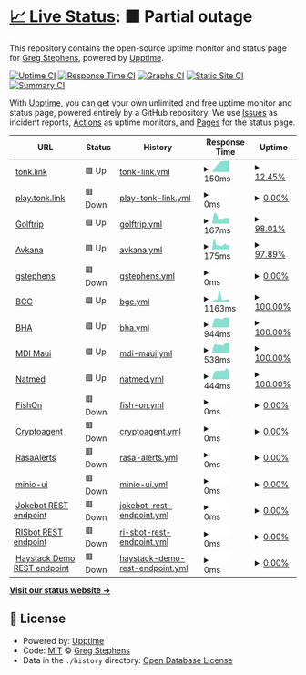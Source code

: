 # [📈 Live Status](https://status.stephens.link): <!--live status--> **🟧 Partial outage**

This repository contains the open-source uptime monitor and status page for [Greg Stephens](http://gstephens.org), powered by [Upptime](https://github.com/upptime/upptime).

[![Uptime CI](https://github.com/rgstephens/upptime/workflows/Uptime%20CI/badge.svg)](https://github.com/rgstephens/upptime/actions?query=workflow%3A%22Uptime+CI%22)
[![Response Time CI](https://github.com/rgstephens/upptime/workflows/Response%20Time%20CI/badge.svg)](https://github.com/rgstephens/upptime/actions?query=workflow%3A%22Response+Time+CI%22)
[![Graphs CI](https://github.com/rgstephens/upptime/workflows/Graphs%20CI/badge.svg)](https://github.com/rgstephens/upptime/actions?query=workflow%3A%22Graphs+CI%22)
[![Static Site CI](https://github.com/rgstephens/upptime/workflows/Static%20Site%20CI/badge.svg)](https://github.com/rgstephens/upptime/actions?query=workflow%3A%22Static+Site+CI%22)
[![Summary CI](https://github.com/rgstephens/upptime/workflows/Summary%20CI/badge.svg)](https://github.com/rgstephens/upptime/actions?query=workflow%3A%22Summary+CI%22)

With [Upptime](https://upptime.js.org), you can get your own unlimited and free uptime monitor and status page, powered entirely by a GitHub repository. We use [Issues](https://github.com/rgstephens/upptime/issues) as incident reports, [Actions](https://github.com/rgstephens/upptime/actions) as uptime monitors, and [Pages](https://status.stephens.link) for the status page.

<!--start: status pages-->
<!-- This summary is generated by Upptime (https://github.com/upptime/upptime) -->
<!-- Do not edit this manually, your changes will be overwritten -->
<!-- prettier-ignore -->
| URL | Status | History | Response Time | Uptime |
| --- | ------ | ------- | ------------- | ------ |
| <img alt="" src="https://icons.duckduckgo.com/ip3/tonk.link.ico" height="13"> [tonk.link](https://tonk.link) | 🟩 Up | [tonk-link.yml](https://github.com/rgstephens/upptime/commits/HEAD/history/tonk-link.yml) | <details><summary><img alt="Response time graph" src="./graphs/tonk-link/response-time-week.png" height="20"> 150ms</summary><br><a href="https://rgstephens.github.io/upptime/history/tonk-link"><img alt="Response time 361" src="https://img.shields.io/endpoint?url=https%3A%2F%2Fraw.githubusercontent.com%2Frgstephens%2Fupptime%2FHEAD%2Fapi%2Ftonk-link%2Fresponse-time.json"></a><br><a href="https://rgstephens.github.io/upptime/history/tonk-link"><img alt="24-hour response time 150" src="https://img.shields.io/endpoint?url=https%3A%2F%2Fraw.githubusercontent.com%2Frgstephens%2Fupptime%2FHEAD%2Fapi%2Ftonk-link%2Fresponse-time-day.json"></a><br><a href="https://rgstephens.github.io/upptime/history/tonk-link"><img alt="7-day response time 150" src="https://img.shields.io/endpoint?url=https%3A%2F%2Fraw.githubusercontent.com%2Frgstephens%2Fupptime%2FHEAD%2Fapi%2Ftonk-link%2Fresponse-time-week.json"></a><br><a href="https://rgstephens.github.io/upptime/history/tonk-link"><img alt="30-day response time 383" src="https://img.shields.io/endpoint?url=https%3A%2F%2Fraw.githubusercontent.com%2Frgstephens%2Fupptime%2FHEAD%2Fapi%2Ftonk-link%2Fresponse-time-month.json"></a><br><a href="https://rgstephens.github.io/upptime/history/tonk-link"><img alt="1-year response time 385" src="https://img.shields.io/endpoint?url=https%3A%2F%2Fraw.githubusercontent.com%2Frgstephens%2Fupptime%2FHEAD%2Fapi%2Ftonk-link%2Fresponse-time-year.json"></a></details> | <details><summary><a href="https://rgstephens.github.io/upptime/history/tonk-link">12.45%</a></summary><a href="https://rgstephens.github.io/upptime/history/tonk-link"><img alt="All-time uptime 95.08%" src="https://img.shields.io/endpoint?url=https%3A%2F%2Fraw.githubusercontent.com%2Frgstephens%2Fupptime%2FHEAD%2Fapi%2Ftonk-link%2Fuptime.json"></a><br><a href="https://rgstephens.github.io/upptime/history/tonk-link"><img alt="24-hour uptime 87.18%" src="https://img.shields.io/endpoint?url=https%3A%2F%2Fraw.githubusercontent.com%2Frgstephens%2Fupptime%2FHEAD%2Fapi%2Ftonk-link%2Fuptime-day.json"></a><br><a href="https://rgstephens.github.io/upptime/history/tonk-link"><img alt="7-day uptime 12.45%" src="https://img.shields.io/endpoint?url=https%3A%2F%2Fraw.githubusercontent.com%2Frgstephens%2Fupptime%2FHEAD%2Fapi%2Ftonk-link%2Fuptime-week.json"></a><br><a href="https://rgstephens.github.io/upptime/history/tonk-link"><img alt="30-day uptime 62.42%" src="https://img.shields.io/endpoint?url=https%3A%2F%2Fraw.githubusercontent.com%2Frgstephens%2Fupptime%2FHEAD%2Fapi%2Ftonk-link%2Fuptime-month.json"></a><br><a href="https://rgstephens.github.io/upptime/history/tonk-link"><img alt="1-year uptime 96.34%" src="https://img.shields.io/endpoint?url=https%3A%2F%2Fraw.githubusercontent.com%2Frgstephens%2Fupptime%2FHEAD%2Fapi%2Ftonk-link%2Fuptime-year.json"></a></details>
| <img alt="" src="https://icons.duckduckgo.com/ip3/play.tonk.link.ico" height="13"> [play.tonk.link](https://play.tonk.link) | 🟥 Down | [play-tonk-link.yml](https://github.com/rgstephens/upptime/commits/HEAD/history/play-tonk-link.yml) | <details><summary><img alt="Response time graph" src="./graphs/play-tonk-link/response-time-week.png" height="20"> 0ms</summary><br><a href="https://rgstephens.github.io/upptime/history/play-tonk-link"><img alt="Response time 278" src="https://img.shields.io/endpoint?url=https%3A%2F%2Fraw.githubusercontent.com%2Frgstephens%2Fupptime%2FHEAD%2Fapi%2Fplay-tonk-link%2Fresponse-time.json"></a><br><a href="https://rgstephens.github.io/upptime/history/play-tonk-link"><img alt="24-hour response time 0" src="https://img.shields.io/endpoint?url=https%3A%2F%2Fraw.githubusercontent.com%2Frgstephens%2Fupptime%2FHEAD%2Fapi%2Fplay-tonk-link%2Fresponse-time-day.json"></a><br><a href="https://rgstephens.github.io/upptime/history/play-tonk-link"><img alt="7-day response time 0" src="https://img.shields.io/endpoint?url=https%3A%2F%2Fraw.githubusercontent.com%2Frgstephens%2Fupptime%2FHEAD%2Fapi%2Fplay-tonk-link%2Fresponse-time-week.json"></a><br><a href="https://rgstephens.github.io/upptime/history/play-tonk-link"><img alt="30-day response time 285" src="https://img.shields.io/endpoint?url=https%3A%2F%2Fraw.githubusercontent.com%2Frgstephens%2Fupptime%2FHEAD%2Fapi%2Fplay-tonk-link%2Fresponse-time-month.json"></a><br><a href="https://rgstephens.github.io/upptime/history/play-tonk-link"><img alt="1-year response time 293" src="https://img.shields.io/endpoint?url=https%3A%2F%2Fraw.githubusercontent.com%2Frgstephens%2Fupptime%2FHEAD%2Fapi%2Fplay-tonk-link%2Fresponse-time-year.json"></a></details> | <details><summary><a href="https://rgstephens.github.io/upptime/history/play-tonk-link">0.00%</a></summary><a href="https://rgstephens.github.io/upptime/history/play-tonk-link"><img alt="All-time uptime 64.46%" src="https://img.shields.io/endpoint?url=https%3A%2F%2Fraw.githubusercontent.com%2Frgstephens%2Fupptime%2FHEAD%2Fapi%2Fplay-tonk-link%2Fuptime.json"></a><br><a href="https://rgstephens.github.io/upptime/history/play-tonk-link"><img alt="24-hour uptime 0.00%" src="https://img.shields.io/endpoint?url=https%3A%2F%2Fraw.githubusercontent.com%2Frgstephens%2Fupptime%2FHEAD%2Fapi%2Fplay-tonk-link%2Fuptime-day.json"></a><br><a href="https://rgstephens.github.io/upptime/history/play-tonk-link"><img alt="7-day uptime 0.00%" src="https://img.shields.io/endpoint?url=https%3A%2F%2Fraw.githubusercontent.com%2Frgstephens%2Fupptime%2FHEAD%2Fapi%2Fplay-tonk-link%2Fuptime-week.json"></a><br><a href="https://rgstephens.github.io/upptime/history/play-tonk-link"><img alt="30-day uptime 59.69%" src="https://img.shields.io/endpoint?url=https%3A%2F%2Fraw.githubusercontent.com%2Frgstephens%2Fupptime%2FHEAD%2Fapi%2Fplay-tonk-link%2Fuptime-month.json"></a><br><a href="https://rgstephens.github.io/upptime/history/play-tonk-link"><img alt="1-year uptime 88.43%" src="https://img.shields.io/endpoint?url=https%3A%2F%2Fraw.githubusercontent.com%2Frgstephens%2Fupptime%2FHEAD%2Fapi%2Fplay-tonk-link%2Fuptime-year.json"></a></details>
| <img alt="" src="https://icons.duckduckgo.com/ip3/golftrip.link.ico" height="13"> [Golftrip](https://golftrip.link) | 🟩 Up | [golftrip.yml](https://github.com/rgstephens/upptime/commits/HEAD/history/golftrip.yml) | <details><summary><img alt="Response time graph" src="./graphs/golftrip/response-time-week.png" height="20"> 167ms</summary><br><a href="https://rgstephens.github.io/upptime/history/golftrip"><img alt="Response time 390" src="https://img.shields.io/endpoint?url=https%3A%2F%2Fraw.githubusercontent.com%2Frgstephens%2Fupptime%2FHEAD%2Fapi%2Fgolftrip%2Fresponse-time.json"></a><br><a href="https://rgstephens.github.io/upptime/history/golftrip"><img alt="24-hour response time 148" src="https://img.shields.io/endpoint?url=https%3A%2F%2Fraw.githubusercontent.com%2Frgstephens%2Fupptime%2FHEAD%2Fapi%2Fgolftrip%2Fresponse-time-day.json"></a><br><a href="https://rgstephens.github.io/upptime/history/golftrip"><img alt="7-day response time 167" src="https://img.shields.io/endpoint?url=https%3A%2F%2Fraw.githubusercontent.com%2Frgstephens%2Fupptime%2FHEAD%2Fapi%2Fgolftrip%2Fresponse-time-week.json"></a><br><a href="https://rgstephens.github.io/upptime/history/golftrip"><img alt="30-day response time 360" src="https://img.shields.io/endpoint?url=https%3A%2F%2Fraw.githubusercontent.com%2Frgstephens%2Fupptime%2FHEAD%2Fapi%2Fgolftrip%2Fresponse-time-month.json"></a><br><a href="https://rgstephens.github.io/upptime/history/golftrip"><img alt="1-year response time 400" src="https://img.shields.io/endpoint?url=https%3A%2F%2Fraw.githubusercontent.com%2Frgstephens%2Fupptime%2FHEAD%2Fapi%2Fgolftrip%2Fresponse-time-year.json"></a></details> | <details><summary><a href="https://rgstephens.github.io/upptime/history/golftrip">98.01%</a></summary><a href="https://rgstephens.github.io/upptime/history/golftrip"><img alt="All-time uptime 96.76%" src="https://img.shields.io/endpoint?url=https%3A%2F%2Fraw.githubusercontent.com%2Frgstephens%2Fupptime%2FHEAD%2Fapi%2Fgolftrip%2Fuptime.json"></a><br><a href="https://rgstephens.github.io/upptime/history/golftrip"><img alt="24-hour uptime 100.00%" src="https://img.shields.io/endpoint?url=https%3A%2F%2Fraw.githubusercontent.com%2Frgstephens%2Fupptime%2FHEAD%2Fapi%2Fgolftrip%2Fuptime-day.json"></a><br><a href="https://rgstephens.github.io/upptime/history/golftrip"><img alt="7-day uptime 98.01%" src="https://img.shields.io/endpoint?url=https%3A%2F%2Fraw.githubusercontent.com%2Frgstephens%2Fupptime%2FHEAD%2Fapi%2Fgolftrip%2Fuptime-week.json"></a><br><a href="https://rgstephens.github.io/upptime/history/golftrip"><img alt="30-day uptime 81.97%" src="https://img.shields.io/endpoint?url=https%3A%2F%2Fraw.githubusercontent.com%2Frgstephens%2Fupptime%2FHEAD%2Fapi%2Fgolftrip%2Fuptime-month.json"></a><br><a href="https://rgstephens.github.io/upptime/history/golftrip"><img alt="1-year uptime 97.95%" src="https://img.shields.io/endpoint?url=https%3A%2F%2Fraw.githubusercontent.com%2Frgstephens%2Fupptime%2FHEAD%2Fapi%2Fgolftrip%2Fuptime-year.json"></a></details>
| <img alt="" src="https://icons.duckduckgo.com/ip3/avkana.com.ico" height="13"> [Avkana](https://avkana.com) | 🟩 Up | [avkana.yml](https://github.com/rgstephens/upptime/commits/HEAD/history/avkana.yml) | <details><summary><img alt="Response time graph" src="./graphs/avkana/response-time-week.png" height="20"> 175ms</summary><br><a href="https://rgstephens.github.io/upptime/history/avkana"><img alt="Response time 317" src="https://img.shields.io/endpoint?url=https%3A%2F%2Fraw.githubusercontent.com%2Frgstephens%2Fupptime%2FHEAD%2Fapi%2Favkana%2Fresponse-time.json"></a><br><a href="https://rgstephens.github.io/upptime/history/avkana"><img alt="24-hour response time 151" src="https://img.shields.io/endpoint?url=https%3A%2F%2Fraw.githubusercontent.com%2Frgstephens%2Fupptime%2FHEAD%2Fapi%2Favkana%2Fresponse-time-day.json"></a><br><a href="https://rgstephens.github.io/upptime/history/avkana"><img alt="7-day response time 175" src="https://img.shields.io/endpoint?url=https%3A%2F%2Fraw.githubusercontent.com%2Frgstephens%2Fupptime%2FHEAD%2Fapi%2Favkana%2Fresponse-time-week.json"></a><br><a href="https://rgstephens.github.io/upptime/history/avkana"><img alt="30-day response time 301" src="https://img.shields.io/endpoint?url=https%3A%2F%2Fraw.githubusercontent.com%2Frgstephens%2Fupptime%2FHEAD%2Fapi%2Favkana%2Fresponse-time-month.json"></a><br><a href="https://rgstephens.github.io/upptime/history/avkana"><img alt="1-year response time 326" src="https://img.shields.io/endpoint?url=https%3A%2F%2Fraw.githubusercontent.com%2Frgstephens%2Fupptime%2FHEAD%2Fapi%2Favkana%2Fresponse-time-year.json"></a></details> | <details><summary><a href="https://rgstephens.github.io/upptime/history/avkana">97.89%</a></summary><a href="https://rgstephens.github.io/upptime/history/avkana"><img alt="All-time uptime 95.57%" src="https://img.shields.io/endpoint?url=https%3A%2F%2Fraw.githubusercontent.com%2Frgstephens%2Fupptime%2FHEAD%2Fapi%2Favkana%2Fuptime.json"></a><br><a href="https://rgstephens.github.io/upptime/history/avkana"><img alt="24-hour uptime 100.00%" src="https://img.shields.io/endpoint?url=https%3A%2F%2Fraw.githubusercontent.com%2Frgstephens%2Fupptime%2FHEAD%2Fapi%2Favkana%2Fuptime-day.json"></a><br><a href="https://rgstephens.github.io/upptime/history/avkana"><img alt="7-day uptime 97.89%" src="https://img.shields.io/endpoint?url=https%3A%2F%2Fraw.githubusercontent.com%2Frgstephens%2Fupptime%2FHEAD%2Fapi%2Favkana%2Fuptime-week.json"></a><br><a href="https://rgstephens.github.io/upptime/history/avkana"><img alt="30-day uptime 81.90%" src="https://img.shields.io/endpoint?url=https%3A%2F%2Fraw.githubusercontent.com%2Frgstephens%2Fupptime%2FHEAD%2Fapi%2Favkana%2Fuptime-month.json"></a><br><a href="https://rgstephens.github.io/upptime/history/avkana"><img alt="1-year uptime 97.95%" src="https://img.shields.io/endpoint?url=https%3A%2F%2Fraw.githubusercontent.com%2Frgstephens%2Fupptime%2FHEAD%2Fapi%2Favkana%2Fuptime-year.json"></a></details>
| <img alt="" src="https://icons.duckduckgo.com/ip3/gstephens.org.ico" height="13"> [gstephens](https://gstephens.org) | 🟥 Down | [gstephens.yml](https://github.com/rgstephens/upptime/commits/HEAD/history/gstephens.yml) | <details><summary><img alt="Response time graph" src="./graphs/gstephens/response-time-week.png" height="20"> 0ms</summary><br><a href="https://rgstephens.github.io/upptime/history/gstephens"><img alt="Response time 401" src="https://img.shields.io/endpoint?url=https%3A%2F%2Fraw.githubusercontent.com%2Frgstephens%2Fupptime%2FHEAD%2Fapi%2Fgstephens%2Fresponse-time.json"></a><br><a href="https://rgstephens.github.io/upptime/history/gstephens"><img alt="24-hour response time 0" src="https://img.shields.io/endpoint?url=https%3A%2F%2Fraw.githubusercontent.com%2Frgstephens%2Fupptime%2FHEAD%2Fapi%2Fgstephens%2Fresponse-time-day.json"></a><br><a href="https://rgstephens.github.io/upptime/history/gstephens"><img alt="7-day response time 0" src="https://img.shields.io/endpoint?url=https%3A%2F%2Fraw.githubusercontent.com%2Frgstephens%2Fupptime%2FHEAD%2Fapi%2Fgstephens%2Fresponse-time-week.json"></a><br><a href="https://rgstephens.github.io/upptime/history/gstephens"><img alt="30-day response time 415" src="https://img.shields.io/endpoint?url=https%3A%2F%2Fraw.githubusercontent.com%2Frgstephens%2Fupptime%2FHEAD%2Fapi%2Fgstephens%2Fresponse-time-month.json"></a><br><a href="https://rgstephens.github.io/upptime/history/gstephens"><img alt="1-year response time 419" src="https://img.shields.io/endpoint?url=https%3A%2F%2Fraw.githubusercontent.com%2Frgstephens%2Fupptime%2FHEAD%2Fapi%2Fgstephens%2Fresponse-time-year.json"></a></details> | <details><summary><a href="https://rgstephens.github.io/upptime/history/gstephens">0.00%</a></summary><a href="https://rgstephens.github.io/upptime/history/gstephens"><img alt="All-time uptime 93.34%" src="https://img.shields.io/endpoint?url=https%3A%2F%2Fraw.githubusercontent.com%2Frgstephens%2Fupptime%2FHEAD%2Fapi%2Fgstephens%2Fuptime.json"></a><br><a href="https://rgstephens.github.io/upptime/history/gstephens"><img alt="24-hour uptime 0.00%" src="https://img.shields.io/endpoint?url=https%3A%2F%2Fraw.githubusercontent.com%2Frgstephens%2Fupptime%2FHEAD%2Fapi%2Fgstephens%2Fuptime-day.json"></a><br><a href="https://rgstephens.github.io/upptime/history/gstephens"><img alt="7-day uptime 0.00%" src="https://img.shields.io/endpoint?url=https%3A%2F%2Fraw.githubusercontent.com%2Frgstephens%2Fupptime%2FHEAD%2Fapi%2Fgstephens%2Fuptime-week.json"></a><br><a href="https://rgstephens.github.io/upptime/history/gstephens"><img alt="30-day uptime 59.37%" src="https://img.shields.io/endpoint?url=https%3A%2F%2Fraw.githubusercontent.com%2Frgstephens%2Fupptime%2FHEAD%2Fapi%2Fgstephens%2Fuptime-month.json"></a><br><a href="https://rgstephens.github.io/upptime/history/gstephens"><img alt="1-year uptime 96.09%" src="https://img.shields.io/endpoint?url=https%3A%2F%2Fraw.githubusercontent.com%2Frgstephens%2Fupptime%2FHEAD%2Fapi%2Fgstephens%2Fuptime-year.json"></a></details>
| <img alt="" src="https://icons.duckduckgo.com/ip3/broadmoorgolfclub.com.ico" height="13"> [BGC](https://broadmoorgolfclub.com) | 🟩 Up | [bgc.yml](https://github.com/rgstephens/upptime/commits/HEAD/history/bgc.yml) | <details><summary><img alt="Response time graph" src="./graphs/bgc/response-time-week.png" height="20"> 1163ms</summary><br><a href="https://rgstephens.github.io/upptime/history/bgc"><img alt="Response time 926" src="https://img.shields.io/endpoint?url=https%3A%2F%2Fraw.githubusercontent.com%2Frgstephens%2Fupptime%2FHEAD%2Fapi%2Fbgc%2Fresponse-time.json"></a><br><a href="https://rgstephens.github.io/upptime/history/bgc"><img alt="24-hour response time 725" src="https://img.shields.io/endpoint?url=https%3A%2F%2Fraw.githubusercontent.com%2Frgstephens%2Fupptime%2FHEAD%2Fapi%2Fbgc%2Fresponse-time-day.json"></a><br><a href="https://rgstephens.github.io/upptime/history/bgc"><img alt="7-day response time 1163" src="https://img.shields.io/endpoint?url=https%3A%2F%2Fraw.githubusercontent.com%2Frgstephens%2Fupptime%2FHEAD%2Fapi%2Fbgc%2Fresponse-time-week.json"></a><br><a href="https://rgstephens.github.io/upptime/history/bgc"><img alt="30-day response time 786" src="https://img.shields.io/endpoint?url=https%3A%2F%2Fraw.githubusercontent.com%2Frgstephens%2Fupptime%2FHEAD%2Fapi%2Fbgc%2Fresponse-time-month.json"></a><br><a href="https://rgstephens.github.io/upptime/history/bgc"><img alt="1-year response time 979" src="https://img.shields.io/endpoint?url=https%3A%2F%2Fraw.githubusercontent.com%2Frgstephens%2Fupptime%2FHEAD%2Fapi%2Fbgc%2Fresponse-time-year.json"></a></details> | <details><summary><a href="https://rgstephens.github.io/upptime/history/bgc">100.00%</a></summary><a href="https://rgstephens.github.io/upptime/history/bgc"><img alt="All-time uptime 99.29%" src="https://img.shields.io/endpoint?url=https%3A%2F%2Fraw.githubusercontent.com%2Frgstephens%2Fupptime%2FHEAD%2Fapi%2Fbgc%2Fuptime.json"></a><br><a href="https://rgstephens.github.io/upptime/history/bgc"><img alt="24-hour uptime 100.00%" src="https://img.shields.io/endpoint?url=https%3A%2F%2Fraw.githubusercontent.com%2Frgstephens%2Fupptime%2FHEAD%2Fapi%2Fbgc%2Fuptime-day.json"></a><br><a href="https://rgstephens.github.io/upptime/history/bgc"><img alt="7-day uptime 100.00%" src="https://img.shields.io/endpoint?url=https%3A%2F%2Fraw.githubusercontent.com%2Frgstephens%2Fupptime%2FHEAD%2Fapi%2Fbgc%2Fuptime-week.json"></a><br><a href="https://rgstephens.github.io/upptime/history/bgc"><img alt="30-day uptime 99.95%" src="https://img.shields.io/endpoint?url=https%3A%2F%2Fraw.githubusercontent.com%2Frgstephens%2Fupptime%2FHEAD%2Fapi%2Fbgc%2Fuptime-month.json"></a><br><a href="https://rgstephens.github.io/upptime/history/bgc"><img alt="1-year uptime 99.81%" src="https://img.shields.io/endpoint?url=https%3A%2F%2Fraw.githubusercontent.com%2Frgstephens%2Fupptime%2FHEAD%2Fapi%2Fbgc%2Fuptime-year.json"></a></details>
| <img alt="" src="https://icons.duckduckgo.com/ip3/broadmoorhomeowners.com.ico" height="13"> [BHA](https://broadmoorhomeowners.com) | 🟩 Up | [bha.yml](https://github.com/rgstephens/upptime/commits/HEAD/history/bha.yml) | <details><summary><img alt="Response time graph" src="./graphs/bha/response-time-week.png" height="20"> 944ms</summary><br><a href="https://rgstephens.github.io/upptime/history/bha"><img alt="Response time 1468" src="https://img.shields.io/endpoint?url=https%3A%2F%2Fraw.githubusercontent.com%2Frgstephens%2Fupptime%2FHEAD%2Fapi%2Fbha%2Fresponse-time.json"></a><br><a href="https://rgstephens.github.io/upptime/history/bha"><img alt="24-hour response time 1002" src="https://img.shields.io/endpoint?url=https%3A%2F%2Fraw.githubusercontent.com%2Frgstephens%2Fupptime%2FHEAD%2Fapi%2Fbha%2Fresponse-time-day.json"></a><br><a href="https://rgstephens.github.io/upptime/history/bha"><img alt="7-day response time 944" src="https://img.shields.io/endpoint?url=https%3A%2F%2Fraw.githubusercontent.com%2Frgstephens%2Fupptime%2FHEAD%2Fapi%2Fbha%2Fresponse-time-week.json"></a><br><a href="https://rgstephens.github.io/upptime/history/bha"><img alt="30-day response time 921" src="https://img.shields.io/endpoint?url=https%3A%2F%2Fraw.githubusercontent.com%2Frgstephens%2Fupptime%2FHEAD%2Fapi%2Fbha%2Fresponse-time-month.json"></a><br><a href="https://rgstephens.github.io/upptime/history/bha"><img alt="1-year response time 1525" src="https://img.shields.io/endpoint?url=https%3A%2F%2Fraw.githubusercontent.com%2Frgstephens%2Fupptime%2FHEAD%2Fapi%2Fbha%2Fresponse-time-year.json"></a></details> | <details><summary><a href="https://rgstephens.github.io/upptime/history/bha">100.00%</a></summary><a href="https://rgstephens.github.io/upptime/history/bha"><img alt="All-time uptime 99.76%" src="https://img.shields.io/endpoint?url=https%3A%2F%2Fraw.githubusercontent.com%2Frgstephens%2Fupptime%2FHEAD%2Fapi%2Fbha%2Fuptime.json"></a><br><a href="https://rgstephens.github.io/upptime/history/bha"><img alt="24-hour uptime 100.00%" src="https://img.shields.io/endpoint?url=https%3A%2F%2Fraw.githubusercontent.com%2Frgstephens%2Fupptime%2FHEAD%2Fapi%2Fbha%2Fuptime-day.json"></a><br><a href="https://rgstephens.github.io/upptime/history/bha"><img alt="7-day uptime 100.00%" src="https://img.shields.io/endpoint?url=https%3A%2F%2Fraw.githubusercontent.com%2Frgstephens%2Fupptime%2FHEAD%2Fapi%2Fbha%2Fuptime-week.json"></a><br><a href="https://rgstephens.github.io/upptime/history/bha"><img alt="30-day uptime 100.00%" src="https://img.shields.io/endpoint?url=https%3A%2F%2Fraw.githubusercontent.com%2Frgstephens%2Fupptime%2FHEAD%2Fapi%2Fbha%2Fuptime-month.json"></a><br><a href="https://rgstephens.github.io/upptime/history/bha"><img alt="1-year uptime 99.77%" src="https://img.shields.io/endpoint?url=https%3A%2F%2Fraw.githubusercontent.com%2Frgstephens%2Fupptime%2FHEAD%2Fapi%2Fbha%2Fuptime-year.json"></a></details>
| <img alt="" src="https://icons.duckduckgo.com/ip3/mdimaui.com.ico" height="13"> [MDI Maui](https://mdimaui.com) | 🟩 Up | [mdi-maui.yml](https://github.com/rgstephens/upptime/commits/HEAD/history/mdi-maui.yml) | <details><summary><img alt="Response time graph" src="./graphs/mdi-maui/response-time-week.png" height="20"> 538ms</summary><br><a href="https://rgstephens.github.io/upptime/history/mdi-maui"><img alt="Response time 422" src="https://img.shields.io/endpoint?url=https%3A%2F%2Fraw.githubusercontent.com%2Frgstephens%2Fupptime%2FHEAD%2Fapi%2Fmdi-maui%2Fresponse-time.json"></a><br><a href="https://rgstephens.github.io/upptime/history/mdi-maui"><img alt="24-hour response time 621" src="https://img.shields.io/endpoint?url=https%3A%2F%2Fraw.githubusercontent.com%2Frgstephens%2Fupptime%2FHEAD%2Fapi%2Fmdi-maui%2Fresponse-time-day.json"></a><br><a href="https://rgstephens.github.io/upptime/history/mdi-maui"><img alt="7-day response time 538" src="https://img.shields.io/endpoint?url=https%3A%2F%2Fraw.githubusercontent.com%2Frgstephens%2Fupptime%2FHEAD%2Fapi%2Fmdi-maui%2Fresponse-time-week.json"></a><br><a href="https://rgstephens.github.io/upptime/history/mdi-maui"><img alt="30-day response time 573" src="https://img.shields.io/endpoint?url=https%3A%2F%2Fraw.githubusercontent.com%2Frgstephens%2Fupptime%2FHEAD%2Fapi%2Fmdi-maui%2Fresponse-time-month.json"></a><br><a href="https://rgstephens.github.io/upptime/history/mdi-maui"><img alt="1-year response time 477" src="https://img.shields.io/endpoint?url=https%3A%2F%2Fraw.githubusercontent.com%2Frgstephens%2Fupptime%2FHEAD%2Fapi%2Fmdi-maui%2Fresponse-time-year.json"></a></details> | <details><summary><a href="https://rgstephens.github.io/upptime/history/mdi-maui">100.00%</a></summary><a href="https://rgstephens.github.io/upptime/history/mdi-maui"><img alt="All-time uptime 99.99%" src="https://img.shields.io/endpoint?url=https%3A%2F%2Fraw.githubusercontent.com%2Frgstephens%2Fupptime%2FHEAD%2Fapi%2Fmdi-maui%2Fuptime.json"></a><br><a href="https://rgstephens.github.io/upptime/history/mdi-maui"><img alt="24-hour uptime 100.00%" src="https://img.shields.io/endpoint?url=https%3A%2F%2Fraw.githubusercontent.com%2Frgstephens%2Fupptime%2FHEAD%2Fapi%2Fmdi-maui%2Fuptime-day.json"></a><br><a href="https://rgstephens.github.io/upptime/history/mdi-maui"><img alt="7-day uptime 100.00%" src="https://img.shields.io/endpoint?url=https%3A%2F%2Fraw.githubusercontent.com%2Frgstephens%2Fupptime%2FHEAD%2Fapi%2Fmdi-maui%2Fuptime-week.json"></a><br><a href="https://rgstephens.github.io/upptime/history/mdi-maui"><img alt="30-day uptime 100.00%" src="https://img.shields.io/endpoint?url=https%3A%2F%2Fraw.githubusercontent.com%2Frgstephens%2Fupptime%2FHEAD%2Fapi%2Fmdi-maui%2Fuptime-month.json"></a><br><a href="https://rgstephens.github.io/upptime/history/mdi-maui"><img alt="1-year uptime 99.98%" src="https://img.shields.io/endpoint?url=https%3A%2F%2Fraw.githubusercontent.com%2Frgstephens%2Fupptime%2FHEAD%2Fapi%2Fmdi-maui%2Fuptime-year.json"></a></details>
| <img alt="" src="https://icons.duckduckgo.com/ip3/natmed.net.ico" height="13"> [Natmed](https://natmed.net) | 🟩 Up | [natmed.yml](https://github.com/rgstephens/upptime/commits/HEAD/history/natmed.yml) | <details><summary><img alt="Response time graph" src="./graphs/natmed/response-time-week.png" height="20"> 444ms</summary><br><a href="https://rgstephens.github.io/upptime/history/natmed"><img alt="Response time 284" src="https://img.shields.io/endpoint?url=https%3A%2F%2Fraw.githubusercontent.com%2Frgstephens%2Fupptime%2FHEAD%2Fapi%2Fnatmed%2Fresponse-time.json"></a><br><a href="https://rgstephens.github.io/upptime/history/natmed"><img alt="24-hour response time 393" src="https://img.shields.io/endpoint?url=https%3A%2F%2Fraw.githubusercontent.com%2Frgstephens%2Fupptime%2FHEAD%2Fapi%2Fnatmed%2Fresponse-time-day.json"></a><br><a href="https://rgstephens.github.io/upptime/history/natmed"><img alt="7-day response time 444" src="https://img.shields.io/endpoint?url=https%3A%2F%2Fraw.githubusercontent.com%2Frgstephens%2Fupptime%2FHEAD%2Fapi%2Fnatmed%2Fresponse-time-week.json"></a><br><a href="https://rgstephens.github.io/upptime/history/natmed"><img alt="30-day response time 377" src="https://img.shields.io/endpoint?url=https%3A%2F%2Fraw.githubusercontent.com%2Frgstephens%2Fupptime%2FHEAD%2Fapi%2Fnatmed%2Fresponse-time-month.json"></a><br><a href="https://rgstephens.github.io/upptime/history/natmed"><img alt="1-year response time 296" src="https://img.shields.io/endpoint?url=https%3A%2F%2Fraw.githubusercontent.com%2Frgstephens%2Fupptime%2FHEAD%2Fapi%2Fnatmed%2Fresponse-time-year.json"></a></details> | <details><summary><a href="https://rgstephens.github.io/upptime/history/natmed">100.00%</a></summary><a href="https://rgstephens.github.io/upptime/history/natmed"><img alt="All-time uptime 99.98%" src="https://img.shields.io/endpoint?url=https%3A%2F%2Fraw.githubusercontent.com%2Frgstephens%2Fupptime%2FHEAD%2Fapi%2Fnatmed%2Fuptime.json"></a><br><a href="https://rgstephens.github.io/upptime/history/natmed"><img alt="24-hour uptime 100.00%" src="https://img.shields.io/endpoint?url=https%3A%2F%2Fraw.githubusercontent.com%2Frgstephens%2Fupptime%2FHEAD%2Fapi%2Fnatmed%2Fuptime-day.json"></a><br><a href="https://rgstephens.github.io/upptime/history/natmed"><img alt="7-day uptime 100.00%" src="https://img.shields.io/endpoint?url=https%3A%2F%2Fraw.githubusercontent.com%2Frgstephens%2Fupptime%2FHEAD%2Fapi%2Fnatmed%2Fuptime-week.json"></a><br><a href="https://rgstephens.github.io/upptime/history/natmed"><img alt="30-day uptime 100.00%" src="https://img.shields.io/endpoint?url=https%3A%2F%2Fraw.githubusercontent.com%2Frgstephens%2Fupptime%2FHEAD%2Fapi%2Fnatmed%2Fuptime-month.json"></a><br><a href="https://rgstephens.github.io/upptime/history/natmed"><img alt="1-year uptime 99.98%" src="https://img.shields.io/endpoint?url=https%3A%2F%2Fraw.githubusercontent.com%2Frgstephens%2Fupptime%2FHEAD%2Fapi%2Fnatmed%2Fuptime-year.json"></a></details>
| <img alt="" src="https://icons.duckduckgo.com/ip3/fishonwithjon.com.ico" height="13"> [FishOn](https://fishonwithjon.com) | 🟥 Down | [fish-on.yml](https://github.com/rgstephens/upptime/commits/HEAD/history/fish-on.yml) | <details><summary><img alt="Response time graph" src="./graphs/fish-on/response-time-week.png" height="20"> 0ms</summary><br><a href="https://rgstephens.github.io/upptime/history/fish-on"><img alt="Response time 336" src="https://img.shields.io/endpoint?url=https%3A%2F%2Fraw.githubusercontent.com%2Frgstephens%2Fupptime%2FHEAD%2Fapi%2Ffish-on%2Fresponse-time.json"></a><br><a href="https://rgstephens.github.io/upptime/history/fish-on"><img alt="24-hour response time 0" src="https://img.shields.io/endpoint?url=https%3A%2F%2Fraw.githubusercontent.com%2Frgstephens%2Fupptime%2FHEAD%2Fapi%2Ffish-on%2Fresponse-time-day.json"></a><br><a href="https://rgstephens.github.io/upptime/history/fish-on"><img alt="7-day response time 0" src="https://img.shields.io/endpoint?url=https%3A%2F%2Fraw.githubusercontent.com%2Frgstephens%2Fupptime%2FHEAD%2Fapi%2Ffish-on%2Fresponse-time-week.json"></a><br><a href="https://rgstephens.github.io/upptime/history/fish-on"><img alt="30-day response time 516" src="https://img.shields.io/endpoint?url=https%3A%2F%2Fraw.githubusercontent.com%2Frgstephens%2Fupptime%2FHEAD%2Fapi%2Ffish-on%2Fresponse-time-month.json"></a><br><a href="https://rgstephens.github.io/upptime/history/fish-on"><img alt="1-year response time 344" src="https://img.shields.io/endpoint?url=https%3A%2F%2Fraw.githubusercontent.com%2Frgstephens%2Fupptime%2FHEAD%2Fapi%2Ffish-on%2Fresponse-time-year.json"></a></details> | <details><summary><a href="https://rgstephens.github.io/upptime/history/fish-on">0.00%</a></summary><a href="https://rgstephens.github.io/upptime/history/fish-on"><img alt="All-time uptime 95.17%" src="https://img.shields.io/endpoint?url=https%3A%2F%2Fraw.githubusercontent.com%2Frgstephens%2Fupptime%2FHEAD%2Fapi%2Ffish-on%2Fuptime.json"></a><br><a href="https://rgstephens.github.io/upptime/history/fish-on"><img alt="24-hour uptime 0.00%" src="https://img.shields.io/endpoint?url=https%3A%2F%2Fraw.githubusercontent.com%2Frgstephens%2Fupptime%2FHEAD%2Fapi%2Ffish-on%2Fuptime-day.json"></a><br><a href="https://rgstephens.github.io/upptime/history/fish-on"><img alt="7-day uptime 0.00%" src="https://img.shields.io/endpoint?url=https%3A%2F%2Fraw.githubusercontent.com%2Frgstephens%2Fupptime%2FHEAD%2Fapi%2Ffish-on%2Fuptime-week.json"></a><br><a href="https://rgstephens.github.io/upptime/history/fish-on"><img alt="30-day uptime 59.69%" src="https://img.shields.io/endpoint?url=https%3A%2F%2Fraw.githubusercontent.com%2Frgstephens%2Fupptime%2FHEAD%2Fapi%2Ffish-on%2Fuptime-month.json"></a><br><a href="https://rgstephens.github.io/upptime/history/fish-on"><img alt="1-year uptime 96.10%" src="https://img.shields.io/endpoint?url=https%3A%2F%2Fraw.githubusercontent.com%2Frgstephens%2Fupptime%2FHEAD%2Fapi%2Ffish-on%2Fuptime-year.json"></a></details>
| <img alt="" src="https://icons.duckduckgo.com/ip3/cryptoagent.us.ico" height="13"> [Cryptoagent](https://cryptoagent.us) | 🟥 Down | [cryptoagent.yml](https://github.com/rgstephens/upptime/commits/HEAD/history/cryptoagent.yml) | <details><summary><img alt="Response time graph" src="./graphs/cryptoagent/response-time-week.png" height="20"> 0ms</summary><br><a href="https://rgstephens.github.io/upptime/history/cryptoagent"><img alt="Response time 328" src="https://img.shields.io/endpoint?url=https%3A%2F%2Fraw.githubusercontent.com%2Frgstephens%2Fupptime%2FHEAD%2Fapi%2Fcryptoagent%2Fresponse-time.json"></a><br><a href="https://rgstephens.github.io/upptime/history/cryptoagent"><img alt="24-hour response time 0" src="https://img.shields.io/endpoint?url=https%3A%2F%2Fraw.githubusercontent.com%2Frgstephens%2Fupptime%2FHEAD%2Fapi%2Fcryptoagent%2Fresponse-time-day.json"></a><br><a href="https://rgstephens.github.io/upptime/history/cryptoagent"><img alt="7-day response time 0" src="https://img.shields.io/endpoint?url=https%3A%2F%2Fraw.githubusercontent.com%2Frgstephens%2Fupptime%2FHEAD%2Fapi%2Fcryptoagent%2Fresponse-time-week.json"></a><br><a href="https://rgstephens.github.io/upptime/history/cryptoagent"><img alt="30-day response time 376" src="https://img.shields.io/endpoint?url=https%3A%2F%2Fraw.githubusercontent.com%2Frgstephens%2Fupptime%2FHEAD%2Fapi%2Fcryptoagent%2Fresponse-time-month.json"></a><br><a href="https://rgstephens.github.io/upptime/history/cryptoagent"><img alt="1-year response time 325" src="https://img.shields.io/endpoint?url=https%3A%2F%2Fraw.githubusercontent.com%2Frgstephens%2Fupptime%2FHEAD%2Fapi%2Fcryptoagent%2Fresponse-time-year.json"></a></details> | <details><summary><a href="https://rgstephens.github.io/upptime/history/cryptoagent">0.00%</a></summary><a href="https://rgstephens.github.io/upptime/history/cryptoagent"><img alt="All-time uptime 91.51%" src="https://img.shields.io/endpoint?url=https%3A%2F%2Fraw.githubusercontent.com%2Frgstephens%2Fupptime%2FHEAD%2Fapi%2Fcryptoagent%2Fuptime.json"></a><br><a href="https://rgstephens.github.io/upptime/history/cryptoagent"><img alt="24-hour uptime 0.00%" src="https://img.shields.io/endpoint?url=https%3A%2F%2Fraw.githubusercontent.com%2Frgstephens%2Fupptime%2FHEAD%2Fapi%2Fcryptoagent%2Fuptime-day.json"></a><br><a href="https://rgstephens.github.io/upptime/history/cryptoagent"><img alt="7-day uptime 0.00%" src="https://img.shields.io/endpoint?url=https%3A%2F%2Fraw.githubusercontent.com%2Frgstephens%2Fupptime%2FHEAD%2Fapi%2Fcryptoagent%2Fuptime-week.json"></a><br><a href="https://rgstephens.github.io/upptime/history/cryptoagent"><img alt="30-day uptime 59.56%" src="https://img.shields.io/endpoint?url=https%3A%2F%2Fraw.githubusercontent.com%2Frgstephens%2Fupptime%2FHEAD%2Fapi%2Fcryptoagent%2Fuptime-month.json"></a><br><a href="https://rgstephens.github.io/upptime/history/cryptoagent"><img alt="1-year uptime 96.10%" src="https://img.shields.io/endpoint?url=https%3A%2F%2Fraw.githubusercontent.com%2Frgstephens%2Fupptime%2FHEAD%2Fapi%2Fcryptoagent%2Fuptime-year.json"></a></details>
| <img alt="" src="https://icons.duckduckgo.com/ip3/rasaalerts.com.ico" height="13"> [RasaAlerts](https://rasaalerts.com) | 🟥 Down | [rasa-alerts.yml](https://github.com/rgstephens/upptime/commits/HEAD/history/rasa-alerts.yml) | <details><summary><img alt="Response time graph" src="./graphs/rasa-alerts/response-time-week.png" height="20"> 0ms</summary><br><a href="https://rgstephens.github.io/upptime/history/rasa-alerts"><img alt="Response time 323" src="https://img.shields.io/endpoint?url=https%3A%2F%2Fraw.githubusercontent.com%2Frgstephens%2Fupptime%2FHEAD%2Fapi%2Frasa-alerts%2Fresponse-time.json"></a><br><a href="https://rgstephens.github.io/upptime/history/rasa-alerts"><img alt="24-hour response time 0" src="https://img.shields.io/endpoint?url=https%3A%2F%2Fraw.githubusercontent.com%2Frgstephens%2Fupptime%2FHEAD%2Fapi%2Frasa-alerts%2Fresponse-time-day.json"></a><br><a href="https://rgstephens.github.io/upptime/history/rasa-alerts"><img alt="7-day response time 0" src="https://img.shields.io/endpoint?url=https%3A%2F%2Fraw.githubusercontent.com%2Frgstephens%2Fupptime%2FHEAD%2Fapi%2Frasa-alerts%2Fresponse-time-week.json"></a><br><a href="https://rgstephens.github.io/upptime/history/rasa-alerts"><img alt="30-day response time 338" src="https://img.shields.io/endpoint?url=https%3A%2F%2Fraw.githubusercontent.com%2Frgstephens%2Fupptime%2FHEAD%2Fapi%2Frasa-alerts%2Fresponse-time-month.json"></a><br><a href="https://rgstephens.github.io/upptime/history/rasa-alerts"><img alt="1-year response time 334" src="https://img.shields.io/endpoint?url=https%3A%2F%2Fraw.githubusercontent.com%2Frgstephens%2Fupptime%2FHEAD%2Fapi%2Frasa-alerts%2Fresponse-time-year.json"></a></details> | <details><summary><a href="https://rgstephens.github.io/upptime/history/rasa-alerts">0.00%</a></summary><a href="https://rgstephens.github.io/upptime/history/rasa-alerts"><img alt="All-time uptime 79.17%" src="https://img.shields.io/endpoint?url=https%3A%2F%2Fraw.githubusercontent.com%2Frgstephens%2Fupptime%2FHEAD%2Fapi%2Frasa-alerts%2Fuptime.json"></a><br><a href="https://rgstephens.github.io/upptime/history/rasa-alerts"><img alt="24-hour uptime 0.00%" src="https://img.shields.io/endpoint?url=https%3A%2F%2Fraw.githubusercontent.com%2Frgstephens%2Fupptime%2FHEAD%2Fapi%2Frasa-alerts%2Fuptime-day.json"></a><br><a href="https://rgstephens.github.io/upptime/history/rasa-alerts"><img alt="7-day uptime 0.00%" src="https://img.shields.io/endpoint?url=https%3A%2F%2Fraw.githubusercontent.com%2Frgstephens%2Fupptime%2FHEAD%2Fapi%2Frasa-alerts%2Fuptime-week.json"></a><br><a href="https://rgstephens.github.io/upptime/history/rasa-alerts"><img alt="30-day uptime 59.37%" src="https://img.shields.io/endpoint?url=https%3A%2F%2Fraw.githubusercontent.com%2Frgstephens%2Fupptime%2FHEAD%2Fapi%2Frasa-alerts%2Fuptime-month.json"></a><br><a href="https://rgstephens.github.io/upptime/history/rasa-alerts"><img alt="1-year uptime 90.08%" src="https://img.shields.io/endpoint?url=https%3A%2F%2Fraw.githubusercontent.com%2Frgstephens%2Fupptime%2FHEAD%2Fapi%2Frasa-alerts%2Fuptime-year.json"></a></details>
| <img alt="" src="https://icons.duckduckgo.com/ip3/minio-ui.gstephens.org.ico" height="13"> [minio-ui](https://minio-ui.gstephens.org) | 🟥 Down | [minio-ui.yml](https://github.com/rgstephens/upptime/commits/HEAD/history/minio-ui.yml) | <details><summary><img alt="Response time graph" src="./graphs/minio-ui/response-time-week.png" height="20"> 0ms</summary><br><a href="https://rgstephens.github.io/upptime/history/minio-ui"><img alt="Response time 397" src="https://img.shields.io/endpoint?url=https%3A%2F%2Fraw.githubusercontent.com%2Frgstephens%2Fupptime%2FHEAD%2Fapi%2Fminio-ui%2Fresponse-time.json"></a><br><a href="https://rgstephens.github.io/upptime/history/minio-ui"><img alt="24-hour response time 0" src="https://img.shields.io/endpoint?url=https%3A%2F%2Fraw.githubusercontent.com%2Frgstephens%2Fupptime%2FHEAD%2Fapi%2Fminio-ui%2Fresponse-time-day.json"></a><br><a href="https://rgstephens.github.io/upptime/history/minio-ui"><img alt="7-day response time 0" src="https://img.shields.io/endpoint?url=https%3A%2F%2Fraw.githubusercontent.com%2Frgstephens%2Fupptime%2FHEAD%2Fapi%2Fminio-ui%2Fresponse-time-week.json"></a><br><a href="https://rgstephens.github.io/upptime/history/minio-ui"><img alt="30-day response time 1139" src="https://img.shields.io/endpoint?url=https%3A%2F%2Fraw.githubusercontent.com%2Frgstephens%2Fupptime%2FHEAD%2Fapi%2Fminio-ui%2Fresponse-time-month.json"></a><br><a href="https://rgstephens.github.io/upptime/history/minio-ui"><img alt="1-year response time 415" src="https://img.shields.io/endpoint?url=https%3A%2F%2Fraw.githubusercontent.com%2Frgstephens%2Fupptime%2FHEAD%2Fapi%2Fminio-ui%2Fresponse-time-year.json"></a></details> | <details><summary><a href="https://rgstephens.github.io/upptime/history/minio-ui">0.00%</a></summary><a href="https://rgstephens.github.io/upptime/history/minio-ui"><img alt="All-time uptime 90.95%" src="https://img.shields.io/endpoint?url=https%3A%2F%2Fraw.githubusercontent.com%2Frgstephens%2Fupptime%2FHEAD%2Fapi%2Fminio-ui%2Fuptime.json"></a><br><a href="https://rgstephens.github.io/upptime/history/minio-ui"><img alt="24-hour uptime 0.00%" src="https://img.shields.io/endpoint?url=https%3A%2F%2Fraw.githubusercontent.com%2Frgstephens%2Fupptime%2FHEAD%2Fapi%2Fminio-ui%2Fuptime-day.json"></a><br><a href="https://rgstephens.github.io/upptime/history/minio-ui"><img alt="7-day uptime 0.00%" src="https://img.shields.io/endpoint?url=https%3A%2F%2Fraw.githubusercontent.com%2Frgstephens%2Fupptime%2FHEAD%2Fapi%2Fminio-ui%2Fuptime-week.json"></a><br><a href="https://rgstephens.github.io/upptime/history/minio-ui"><img alt="30-day uptime 59.45%" src="https://img.shields.io/endpoint?url=https%3A%2F%2Fraw.githubusercontent.com%2Frgstephens%2Fupptime%2FHEAD%2Fapi%2Fminio-ui%2Fuptime-month.json"></a><br><a href="https://rgstephens.github.io/upptime/history/minio-ui"><img alt="1-year uptime 95.81%" src="https://img.shields.io/endpoint?url=https%3A%2F%2Fraw.githubusercontent.com%2Frgstephens%2Fupptime%2FHEAD%2Fapi%2Fminio-ui%2Fuptime-year.json"></a></details>
| <img alt="" src="https://icons.duckduckgo.com/ip3/jokebot.rasabot.us.ico" height="13"> [Jokebot REST endpoint](https://jokebot.rasabot.us/webhooks/rest) | 🟥 Down | [jokebot-rest-endpoint.yml](https://github.com/rgstephens/upptime/commits/HEAD/history/jokebot-rest-endpoint.yml) | <details><summary><img alt="Response time graph" src="./graphs/jokebot-rest-endpoint/response-time-week.png" height="20"> 0ms</summary><br><a href="https://rgstephens.github.io/upptime/history/jokebot-rest-endpoint"><img alt="Response time 299" src="https://img.shields.io/endpoint?url=https%3A%2F%2Fraw.githubusercontent.com%2Frgstephens%2Fupptime%2FHEAD%2Fapi%2Fjokebot-rest-endpoint%2Fresponse-time.json"></a><br><a href="https://rgstephens.github.io/upptime/history/jokebot-rest-endpoint"><img alt="24-hour response time 0" src="https://img.shields.io/endpoint?url=https%3A%2F%2Fraw.githubusercontent.com%2Frgstephens%2Fupptime%2FHEAD%2Fapi%2Fjokebot-rest-endpoint%2Fresponse-time-day.json"></a><br><a href="https://rgstephens.github.io/upptime/history/jokebot-rest-endpoint"><img alt="7-day response time 0" src="https://img.shields.io/endpoint?url=https%3A%2F%2Fraw.githubusercontent.com%2Frgstephens%2Fupptime%2FHEAD%2Fapi%2Fjokebot-rest-endpoint%2Fresponse-time-week.json"></a><br><a href="https://rgstephens.github.io/upptime/history/jokebot-rest-endpoint"><img alt="30-day response time 1197" src="https://img.shields.io/endpoint?url=https%3A%2F%2Fraw.githubusercontent.com%2Frgstephens%2Fupptime%2FHEAD%2Fapi%2Fjokebot-rest-endpoint%2Fresponse-time-month.json"></a><br><a href="https://rgstephens.github.io/upptime/history/jokebot-rest-endpoint"><img alt="1-year response time 313" src="https://img.shields.io/endpoint?url=https%3A%2F%2Fraw.githubusercontent.com%2Frgstephens%2Fupptime%2FHEAD%2Fapi%2Fjokebot-rest-endpoint%2Fresponse-time-year.json"></a></details> | <details><summary><a href="https://rgstephens.github.io/upptime/history/jokebot-rest-endpoint">0.00%</a></summary><a href="https://rgstephens.github.io/upptime/history/jokebot-rest-endpoint"><img alt="All-time uptime 93.51%" src="https://img.shields.io/endpoint?url=https%3A%2F%2Fraw.githubusercontent.com%2Frgstephens%2Fupptime%2FHEAD%2Fapi%2Fjokebot-rest-endpoint%2Fuptime.json"></a><br><a href="https://rgstephens.github.io/upptime/history/jokebot-rest-endpoint"><img alt="24-hour uptime 0.00%" src="https://img.shields.io/endpoint?url=https%3A%2F%2Fraw.githubusercontent.com%2Frgstephens%2Fupptime%2FHEAD%2Fapi%2Fjokebot-rest-endpoint%2Fuptime-day.json"></a><br><a href="https://rgstephens.github.io/upptime/history/jokebot-rest-endpoint"><img alt="7-day uptime 0.00%" src="https://img.shields.io/endpoint?url=https%3A%2F%2Fraw.githubusercontent.com%2Frgstephens%2Fupptime%2FHEAD%2Fapi%2Fjokebot-rest-endpoint%2Fuptime-week.json"></a><br><a href="https://rgstephens.github.io/upptime/history/jokebot-rest-endpoint"><img alt="30-day uptime 59.28%" src="https://img.shields.io/endpoint?url=https%3A%2F%2Fraw.githubusercontent.com%2Frgstephens%2Fupptime%2FHEAD%2Fapi%2Fjokebot-rest-endpoint%2Fuptime-month.json"></a><br><a href="https://rgstephens.github.io/upptime/history/jokebot-rest-endpoint"><img alt="1-year uptime 95.74%" src="https://img.shields.io/endpoint?url=https%3A%2F%2Fraw.githubusercontent.com%2Frgstephens%2Fupptime%2FHEAD%2Fapi%2Fjokebot-rest-endpoint%2Fuptime-year.json"></a></details>
| <img alt="" src="https://icons.duckduckgo.com/ip3/risbot.rasabot.us.ico" height="13"> [RISbot REST endpoint](https://risbot.rasabot.us/webhooks/rest) | 🟥 Down | [ri-sbot-rest-endpoint.yml](https://github.com/rgstephens/upptime/commits/HEAD/history/ri-sbot-rest-endpoint.yml) | <details><summary><img alt="Response time graph" src="./graphs/ri-sbot-rest-endpoint/response-time-week.png" height="20"> 0ms</summary><br><a href="https://rgstephens.github.io/upptime/history/ri-sbot-rest-endpoint"><img alt="Response time 242" src="https://img.shields.io/endpoint?url=https%3A%2F%2Fraw.githubusercontent.com%2Frgstephens%2Fupptime%2FHEAD%2Fapi%2Fri-sbot-rest-endpoint%2Fresponse-time.json"></a><br><a href="https://rgstephens.github.io/upptime/history/ri-sbot-rest-endpoint"><img alt="24-hour response time 0" src="https://img.shields.io/endpoint?url=https%3A%2F%2Fraw.githubusercontent.com%2Frgstephens%2Fupptime%2FHEAD%2Fapi%2Fri-sbot-rest-endpoint%2Fresponse-time-day.json"></a><br><a href="https://rgstephens.github.io/upptime/history/ri-sbot-rest-endpoint"><img alt="7-day response time 0" src="https://img.shields.io/endpoint?url=https%3A%2F%2Fraw.githubusercontent.com%2Frgstephens%2Fupptime%2FHEAD%2Fapi%2Fri-sbot-rest-endpoint%2Fresponse-time-week.json"></a><br><a href="https://rgstephens.github.io/upptime/history/ri-sbot-rest-endpoint"><img alt="30-day response time 322" src="https://img.shields.io/endpoint?url=https%3A%2F%2Fraw.githubusercontent.com%2Frgstephens%2Fupptime%2FHEAD%2Fapi%2Fri-sbot-rest-endpoint%2Fresponse-time-month.json"></a><br><a href="https://rgstephens.github.io/upptime/history/ri-sbot-rest-endpoint"><img alt="1-year response time 248" src="https://img.shields.io/endpoint?url=https%3A%2F%2Fraw.githubusercontent.com%2Frgstephens%2Fupptime%2FHEAD%2Fapi%2Fri-sbot-rest-endpoint%2Fresponse-time-year.json"></a></details> | <details><summary><a href="https://rgstephens.github.io/upptime/history/ri-sbot-rest-endpoint">0.00%</a></summary><a href="https://rgstephens.github.io/upptime/history/ri-sbot-rest-endpoint"><img alt="All-time uptime 92.57%" src="https://img.shields.io/endpoint?url=https%3A%2F%2Fraw.githubusercontent.com%2Frgstephens%2Fupptime%2FHEAD%2Fapi%2Fri-sbot-rest-endpoint%2Fuptime.json"></a><br><a href="https://rgstephens.github.io/upptime/history/ri-sbot-rest-endpoint"><img alt="24-hour uptime 0.00%" src="https://img.shields.io/endpoint?url=https%3A%2F%2Fraw.githubusercontent.com%2Frgstephens%2Fupptime%2FHEAD%2Fapi%2Fri-sbot-rest-endpoint%2Fuptime-day.json"></a><br><a href="https://rgstephens.github.io/upptime/history/ri-sbot-rest-endpoint"><img alt="7-day uptime 0.00%" src="https://img.shields.io/endpoint?url=https%3A%2F%2Fraw.githubusercontent.com%2Frgstephens%2Fupptime%2FHEAD%2Fapi%2Fri-sbot-rest-endpoint%2Fuptime-week.json"></a><br><a href="https://rgstephens.github.io/upptime/history/ri-sbot-rest-endpoint"><img alt="30-day uptime 59.31%" src="https://img.shields.io/endpoint?url=https%3A%2F%2Fraw.githubusercontent.com%2Frgstephens%2Fupptime%2FHEAD%2Fapi%2Fri-sbot-rest-endpoint%2Fuptime-month.json"></a><br><a href="https://rgstephens.github.io/upptime/history/ri-sbot-rest-endpoint"><img alt="1-year uptime 95.74%" src="https://img.shields.io/endpoint?url=https%3A%2F%2Fraw.githubusercontent.com%2Frgstephens%2Fupptime%2FHEAD%2Fapi%2Fri-sbot-rest-endpoint%2Fuptime-year.json"></a></details>
| <img alt="" src="https://icons.duckduckgo.com/ip3/haystackbot.rasabot.us.ico" height="13"> [Haystack Demo REST endpoint](https://haystackbot.rasabot.us/webhooks/rest) | 🟥 Down | [haystack-demo-rest-endpoint.yml](https://github.com/rgstephens/upptime/commits/HEAD/history/haystack-demo-rest-endpoint.yml) | <details><summary><img alt="Response time graph" src="./graphs/haystack-demo-rest-endpoint/response-time-week.png" height="20"> 0ms</summary><br><a href="https://rgstephens.github.io/upptime/history/haystack-demo-rest-endpoint"><img alt="Response time 270" src="https://img.shields.io/endpoint?url=https%3A%2F%2Fraw.githubusercontent.com%2Frgstephens%2Fupptime%2FHEAD%2Fapi%2Fhaystack-demo-rest-endpoint%2Fresponse-time.json"></a><br><a href="https://rgstephens.github.io/upptime/history/haystack-demo-rest-endpoint"><img alt="24-hour response time 0" src="https://img.shields.io/endpoint?url=https%3A%2F%2Fraw.githubusercontent.com%2Frgstephens%2Fupptime%2FHEAD%2Fapi%2Fhaystack-demo-rest-endpoint%2Fresponse-time-day.json"></a><br><a href="https://rgstephens.github.io/upptime/history/haystack-demo-rest-endpoint"><img alt="7-day response time 0" src="https://img.shields.io/endpoint?url=https%3A%2F%2Fraw.githubusercontent.com%2Frgstephens%2Fupptime%2FHEAD%2Fapi%2Fhaystack-demo-rest-endpoint%2Fresponse-time-week.json"></a><br><a href="https://rgstephens.github.io/upptime/history/haystack-demo-rest-endpoint"><img alt="30-day response time 496" src="https://img.shields.io/endpoint?url=https%3A%2F%2Fraw.githubusercontent.com%2Frgstephens%2Fupptime%2FHEAD%2Fapi%2Fhaystack-demo-rest-endpoint%2Fresponse-time-month.json"></a><br><a href="https://rgstephens.github.io/upptime/history/haystack-demo-rest-endpoint"><img alt="1-year response time 277" src="https://img.shields.io/endpoint?url=https%3A%2F%2Fraw.githubusercontent.com%2Frgstephens%2Fupptime%2FHEAD%2Fapi%2Fhaystack-demo-rest-endpoint%2Fresponse-time-year.json"></a></details> | <details><summary><a href="https://rgstephens.github.io/upptime/history/haystack-demo-rest-endpoint">0.00%</a></summary><a href="https://rgstephens.github.io/upptime/history/haystack-demo-rest-endpoint"><img alt="All-time uptime 92.46%" src="https://img.shields.io/endpoint?url=https%3A%2F%2Fraw.githubusercontent.com%2Frgstephens%2Fupptime%2FHEAD%2Fapi%2Fhaystack-demo-rest-endpoint%2Fuptime.json"></a><br><a href="https://rgstephens.github.io/upptime/history/haystack-demo-rest-endpoint"><img alt="24-hour uptime 0.00%" src="https://img.shields.io/endpoint?url=https%3A%2F%2Fraw.githubusercontent.com%2Frgstephens%2Fupptime%2FHEAD%2Fapi%2Fhaystack-demo-rest-endpoint%2Fuptime-day.json"></a><br><a href="https://rgstephens.github.io/upptime/history/haystack-demo-rest-endpoint"><img alt="7-day uptime 0.00%" src="https://img.shields.io/endpoint?url=https%3A%2F%2Fraw.githubusercontent.com%2Frgstephens%2Fupptime%2FHEAD%2Fapi%2Fhaystack-demo-rest-endpoint%2Fuptime-week.json"></a><br><a href="https://rgstephens.github.io/upptime/history/haystack-demo-rest-endpoint"><img alt="30-day uptime 59.32%" src="https://img.shields.io/endpoint?url=https%3A%2F%2Fraw.githubusercontent.com%2Frgstephens%2Fupptime%2FHEAD%2Fapi%2Fhaystack-demo-rest-endpoint%2Fuptime-month.json"></a><br><a href="https://rgstephens.github.io/upptime/history/haystack-demo-rest-endpoint"><img alt="1-year uptime 95.76%" src="https://img.shields.io/endpoint?url=https%3A%2F%2Fraw.githubusercontent.com%2Frgstephens%2Fupptime%2FHEAD%2Fapi%2Fhaystack-demo-rest-endpoint%2Fuptime-year.json"></a></details>

<!--end: status pages-->

[**Visit our status website →**](https://status.stephens.link)

## 📄 License

- Powered by: [Upptime](https://github.com/upptime/upptime)
- Code: [MIT](./LICENSE) © [Greg Stephens](http://gstephens.org)
- Data in the `./history` directory: [Open Database License](https://opendatacommons.org/licenses/odbl/1-0/)
